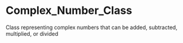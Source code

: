 # Complex_Number_Class
Class representing complex numbers that can be added, subtracted, multiplied, or divided

